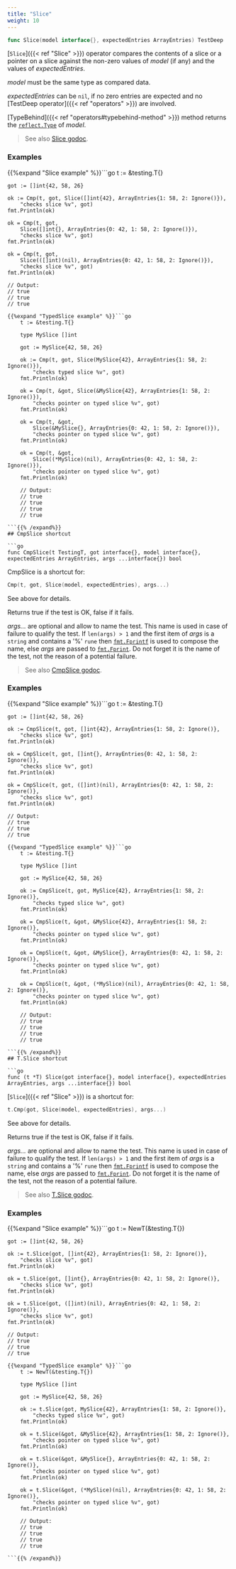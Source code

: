 ```yaml
---
title: "Slice"
weight: 10
---
```


```go
func Slice(model interface{}, expectedEntries ArrayEntries) TestDeep
```

[`Slice`]({{< ref "Slice" >}}) operator compares the contents of a slice or a pointer on a
slice against the non-zero values of *model* (if any) and the
values of *expectedEntries*.

*model* must be the same type as compared data.

*expectedEntries* can be `nil`, if no zero entries are expected and
no [TestDeep operator]({{< ref "operators" >}}) are involved.

[TypeBehind]({{< ref "operators#typebehind-method" >}}) method returns the [`reflect.Type`](https://golang.org/pkg/reflect/#Type) of *model*.


> See also [<i class='fas fa-book'></i> Slice godoc](https://godoc.org/github.com/maxatome/go-testdeep#Slice).

### Examples

{{%expand "Slice example" %}}```go
	t := &testing.T{}

	got := []int{42, 58, 26}

	ok := Cmp(t, got, Slice([]int{42}, ArrayEntries{1: 58, 2: Ignore()}),
		"checks slice %v", got)
	fmt.Println(ok)

	ok = Cmp(t, got,
		Slice([]int{}, ArrayEntries{0: 42, 1: 58, 2: Ignore()}),
		"checks slice %v", got)
	fmt.Println(ok)

	ok = Cmp(t, got,
		Slice(([]int)(nil), ArrayEntries{0: 42, 1: 58, 2: Ignore()}),
		"checks slice %v", got)
	fmt.Println(ok)

	// Output:
	// true
	// true
	// true

```{{% /expand%}}
{{%expand "TypedSlice example" %}}```go
	t := &testing.T{}

	type MySlice []int

	got := MySlice{42, 58, 26}

	ok := Cmp(t, got, Slice(MySlice{42}, ArrayEntries{1: 58, 2: Ignore()}),
		"checks typed slice %v", got)
	fmt.Println(ok)

	ok = Cmp(t, &got, Slice(&MySlice{42}, ArrayEntries{1: 58, 2: Ignore()}),
		"checks pointer on typed slice %v", got)
	fmt.Println(ok)

	ok = Cmp(t, &got,
		Slice(&MySlice{}, ArrayEntries{0: 42, 1: 58, 2: Ignore()}),
		"checks pointer on typed slice %v", got)
	fmt.Println(ok)

	ok = Cmp(t, &got,
		Slice((*MySlice)(nil), ArrayEntries{0: 42, 1: 58, 2: Ignore()}),
		"checks pointer on typed slice %v", got)
	fmt.Println(ok)

	// Output:
	// true
	// true
	// true
	// true

```{{% /expand%}}
## CmpSlice shortcut

```go
func CmpSlice(t TestingT, got interface{}, model interface{}, expectedEntries ArrayEntries, args ...interface{}) bool
```

CmpSlice is a shortcut for:

```go
Cmp(t, got, Slice(model, expectedEntries), args...)
```

See above for details.

Returns true if the test is OK, false if it fails.

*args...* are optional and allow to name the test. This name is
used in case of failure to qualify the test. If `len(args) > 1` and
the first item of *args* is a `string` and contains a '%' `rune` then
[`fmt.Fprintf`](https://golang.org/pkg/fmt/#Fprintf) is used to compose the name, else *args* are passed to
[`fmt.Fprint`](https://golang.org/pkg/fmt/#Fprint). Do not forget it is the name of the test, not the
reason of a potential failure.


> See also [<i class='fas fa-book'></i> CmpSlice godoc](https://godoc.org/github.com/maxatome/go-testdeep#CmpSlice).

### Examples

{{%expand "Slice example" %}}```go
	t := &testing.T{}

	got := []int{42, 58, 26}

	ok := CmpSlice(t, got, []int{42}, ArrayEntries{1: 58, 2: Ignore()},
		"checks slice %v", got)
	fmt.Println(ok)

	ok = CmpSlice(t, got, []int{}, ArrayEntries{0: 42, 1: 58, 2: Ignore()},
		"checks slice %v", got)
	fmt.Println(ok)

	ok = CmpSlice(t, got, ([]int)(nil), ArrayEntries{0: 42, 1: 58, 2: Ignore()},
		"checks slice %v", got)
	fmt.Println(ok)

	// Output:
	// true
	// true
	// true

```{{% /expand%}}
{{%expand "TypedSlice example" %}}```go
	t := &testing.T{}

	type MySlice []int

	got := MySlice{42, 58, 26}

	ok := CmpSlice(t, got, MySlice{42}, ArrayEntries{1: 58, 2: Ignore()},
		"checks typed slice %v", got)
	fmt.Println(ok)

	ok = CmpSlice(t, &got, &MySlice{42}, ArrayEntries{1: 58, 2: Ignore()},
		"checks pointer on typed slice %v", got)
	fmt.Println(ok)

	ok = CmpSlice(t, &got, &MySlice{}, ArrayEntries{0: 42, 1: 58, 2: Ignore()},
		"checks pointer on typed slice %v", got)
	fmt.Println(ok)

	ok = CmpSlice(t, &got, (*MySlice)(nil), ArrayEntries{0: 42, 1: 58, 2: Ignore()},
		"checks pointer on typed slice %v", got)
	fmt.Println(ok)

	// Output:
	// true
	// true
	// true
	// true

```{{% /expand%}}
## T.Slice shortcut

```go
func (t *T) Slice(got interface{}, model interface{}, expectedEntries ArrayEntries, args ...interface{}) bool
```

[`Slice`]({{< ref "Slice" >}}) is a shortcut for:

```go
t.Cmp(got, Slice(model, expectedEntries), args...)
```

See above for details.

Returns true if the test is OK, false if it fails.

*args...* are optional and allow to name the test. This name is
used in case of failure to qualify the test. If `len(args) > 1` and
the first item of *args* is a `string` and contains a '%' `rune` then
[`fmt.Fprintf`](https://golang.org/pkg/fmt/#Fprintf) is used to compose the name, else *args* are passed to
[`fmt.Fprint`](https://golang.org/pkg/fmt/#Fprint). Do not forget it is the name of the test, not the
reason of a potential failure.


> See also [<i class='fas fa-book'></i> T.Slice godoc](https://godoc.org/github.com/maxatome/go-testdeep#T.Slice).

### Examples

{{%expand "Slice example" %}}```go
	t := NewT(&testing.T{})

	got := []int{42, 58, 26}

	ok := t.Slice(got, []int{42}, ArrayEntries{1: 58, 2: Ignore()},
		"checks slice %v", got)
	fmt.Println(ok)

	ok = t.Slice(got, []int{}, ArrayEntries{0: 42, 1: 58, 2: Ignore()},
		"checks slice %v", got)
	fmt.Println(ok)

	ok = t.Slice(got, ([]int)(nil), ArrayEntries{0: 42, 1: 58, 2: Ignore()},
		"checks slice %v", got)
	fmt.Println(ok)

	// Output:
	// true
	// true
	// true

```{{% /expand%}}
{{%expand "TypedSlice example" %}}```go
	t := NewT(&testing.T{})

	type MySlice []int

	got := MySlice{42, 58, 26}

	ok := t.Slice(got, MySlice{42}, ArrayEntries{1: 58, 2: Ignore()},
		"checks typed slice %v", got)
	fmt.Println(ok)

	ok = t.Slice(&got, &MySlice{42}, ArrayEntries{1: 58, 2: Ignore()},
		"checks pointer on typed slice %v", got)
	fmt.Println(ok)

	ok = t.Slice(&got, &MySlice{}, ArrayEntries{0: 42, 1: 58, 2: Ignore()},
		"checks pointer on typed slice %v", got)
	fmt.Println(ok)

	ok = t.Slice(&got, (*MySlice)(nil), ArrayEntries{0: 42, 1: 58, 2: Ignore()},
		"checks pointer on typed slice %v", got)
	fmt.Println(ok)

	// Output:
	// true
	// true
	// true
	// true

```{{% /expand%}}
